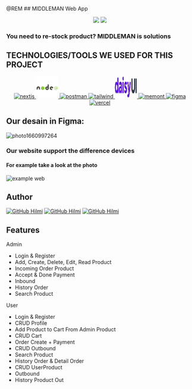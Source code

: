@REM ## MIDDLEMAN Web App

<div align="center">
  <img src="https://user-images.githubusercontent.com/74031078/185746037-3f7e881e-9379-4b75-99d3-23f084dd4638.png" width="500em"/>
  <img src="https://user-images.githubusercontent.com/74031078/185727860-a8649639-52f9-4ab6-bd9f-3776993d481f.png" width="600em"/>
</div>

### You need to re-stock product? MIDDLEMAN is solutions

## TECHNOLOGIES/TOOLS WE USED FOR THIS PROJECT
<div align="center">
  <a href="https://nextjs.org/" target="_blank" rel="noreferrer"> 
    <img src="https://cdn.worldvectorlogo.com/logos/nextjs-2.svg" alt="nextjs" width="60" height="60"/> 
  </a> 
  <a href="https://nodejs.org" target="_blank" rel="noreferrer"> 
    <img src="https://raw.githubusercontent.com/devicons/devicon/master/icons/nodejs/nodejs-original-wordmark.svg" alt="nodejs" width="60" height="60"/>
  </a> 
  <a href="https://postman.com" target="_blank" rel="noreferrer"> 
    <img src="https://www.vectorlogo.zone/logos/getpostman/getpostman-icon.svg" alt="postman" width="60" height="60"/> 
  </a> 
  <a href="https://tailwindcss.com/" target="_blank" rel="noreferrer"> 
    <img src="https://www.vectorlogo.zone/logos/tailwindcss/tailwindcss-icon.svg" alt="tailwind" width="60" height="60"/> 
  </a> 
  <a href="https://daisyui.com/" target="_blank" rel="noreferrer"> 
    <img src="https://raw.githubusercontent.com/saadeghi/files/main/daisyui/logo-4.svg" alt="daisyUI" width="60" height="60"/> 
  </a>
  <a href="https://momentjs.com/" target="_blank" rel="noreferrer"> 
    <img src="https://cdn.worldvectorlogo.com/logos/momentjs.svg" alt="memont" width="60" height="60"/> 
  </a>
  <a href="https://www.figma.com/" target="_blank" rel="noreferrer"> 
    <img src="https://upload.wikimedia.org/wikipedia/commons/3/33/Figma-logo.svg" alt="figma" width="60" height="60"/> 
  </a>
  <a href="https://vercel.com/" target="_blank" rel="noreferrer"> 
    <img src="https://cdn.worldvectorlogo.com/logos/vercel.svg" alt="vercel" width="60" height="60"/> 
  </a>
</div>

## Our desain in Figma:
![photo1660997264](https://user-images.githubusercontent.com/74031078/185745448-f6e66f7c-6c88-41da-b5a9-a70248b0034b.jpeg)
### Our website support the difference devices


#### For example take a look at the photo
![example web](https://user-images.githubusercontent.com/74031078/185755804-2dd78ca5-c0f0-49b8-af75-c42a9a18dfdd.png)

## Author
[![GitHub Hilmi](https://img.shields.io/badge/-Afrizal-white?style=flat&logo=github&logoColor=black)](https://github.com/4friizal)
[![GitHub Hilmi](https://img.shields.io/badge/-ShodiqFarhan-white?style=flat&logo=github&logoColor=black)](https://github.com/shodiqfarhan)
[![GitHub Hilmi](https://img.shields.io/badge/-MirzamAvicena-white?style=flat&logo=github&logoColor=black)](https://github.com/mirzavic4869)

## Features
Admin
- Login & Register
- Add, Create, Delete, Edit, Read Product
- Incoming Order Product
- Accept & Done Payment
- Inbound
- History Order
- Search Product

User
- Login & Register
- CRUD Profile
- Add Product to Cart From Admin Product
- CRUD Cart
- Order Create + Payment
- CRUD Outbound 
- Search Product
- History Order & Detail Order
- CRUD UserProduct
- Outbound
- History Product Out